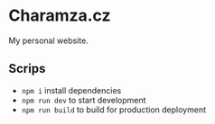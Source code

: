 # Charamza.cz

My personal website.

## Scrips

- `npm i` install dependencies
- `npm run dev` to start development
- `npm run build` to build for production deployment
